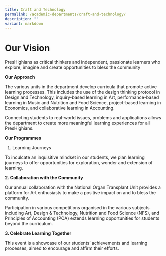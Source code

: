 ```yaml
---
title: Craft and Technology
permalink: /academic-departments/craft-and-technology/
description: ""
variant: markdown
---
```

# Our Vision

PresHighians as critical thinkers and independent, passionate learners who explore, imagine and create opportunities to bless the community

**Our Approach**

The various units in the department develop curricula that promote active learning processes. This includes the use of the design thinking protocol in Design and Technology, inquiry-based learning in Art, performance-based learning in Music and Nutrition and Food Science, project-based learning in Economics, and collaborative learning in Accounting.

Connecting students to real-world issues, problems and applications allows the department to create more meaningful learning experiences for all PresHighians.

**Our Programmes**

1. Learning Journeys

To inculcate an inquisitive mindset in our students, we plan learning journeys to offer opportunities for exploration, wonder and extension of learning.

**2. Collaboration with the Community**

Our annual collaboration with the National Organ Transplant Unit provides a platform for Art enthusiasts to make a positive impact on and to bless the community.

Participation in various competitions organised in the various subjects including Art, Design & Technology, Nutrition and Food Science (NFS), and Principles of Accounting (POA) extends learning opportunities for students beyond the curriculum.

**3. Celebrate Learning Together**

This event is a showcase of our students’ achievements and learning processes, aimed to encourage and affirm their efforts.


